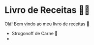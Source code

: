 # Livro de Receitas :man_cook:

Olá! Bem vindo ao meu livro de receitas :wave:

- Strogonoff de Carne :ox:
- 